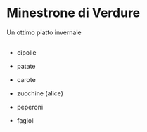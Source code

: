 #  Minestrone di Verdure

Un ottimo piatto invernale

##
* cipolle
* patate
* carote

* zucchine (alice)
* peperoni
* fagioli


